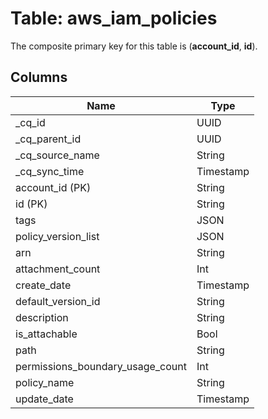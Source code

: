 # Table: aws_iam_policies



The composite primary key for this table is (**account_id**, **id**).


## Columns
| Name          | Type          |
| ------------- | ------------- |
|_cq_id|UUID|
|_cq_parent_id|UUID|
|_cq_source_name|String|
|_cq_sync_time|Timestamp|
|account_id (PK)|String|
|id (PK)|String|
|tags|JSON|
|policy_version_list|JSON|
|arn|String|
|attachment_count|Int|
|create_date|Timestamp|
|default_version_id|String|
|description|String|
|is_attachable|Bool|
|path|String|
|permissions_boundary_usage_count|Int|
|policy_name|String|
|update_date|Timestamp|